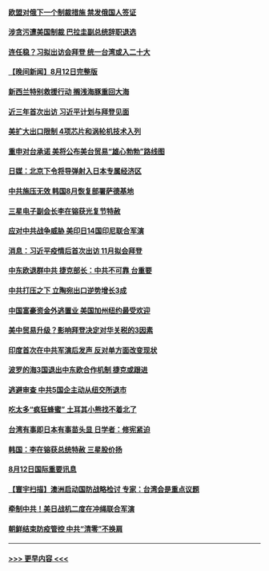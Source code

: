 #### [欧盟对俄下一个制裁措施 禁发俄国人签证](../pages/prog202/a103501383.md?t=08131201) 
#### [涉贪污遭美国制裁 巴拉圭副总统辞职退选](../pages/prog202/a103501342.md?t=08131201) 
#### [连任稳？习拟出访会拜登 统一台湾或入二十大](../pages/prog202/a103501309.md?t=08131201) 
#### [【晚间新闻】8月12日完整版](../pages/prog202/a103501274.md?t=08131201) 
#### [新西兰特别救援行动 搁浅海豚重回大海](../pages/prog202/a103501154.md?t=08131201) 
#### [近三年首次出访 习近平计划与拜登见面](../pages/prog202/a103501139.md?t=08131201) 
#### [美扩大出口限制 4项芯片和涡轮机技术入列](../pages/prog202/a103501093.md?t=08131201) 
#### [重申对台承诺 美将公布美台贸易“雄心勃勃”路线图](../pages/prog202/a103501052.md?t=08131201) 
#### [日媒：北京下令将导弹射入日本专属经济区](../pages/prog202/a103501055.md?t=08131201) 
#### [中共施压无效 韩国8月恢复部署萨德基地](../pages/prog202/a103500962.md?t=08131201) 
#### [三星电子副会长李在镕获光复节特赦](../pages/prog202/a103500959.md?t=08131201) 
#### [应对中共战争威胁 美印日14国印尼联合军演](../pages/prog202/a103500987.md?t=08131201) 
#### [消息：习近平疫情后首次出访 11月拟会拜登](../pages/prog202/a103500933.md?t=08131201) 
#### [中东欧退群中共 捷克部长：中共不可靠 台重要](../pages/prog202/a103500970.md?t=08131201) 
#### [中共打压之下 立陶宛出口逆势增长3成](../pages/prog202/a103500943.md?t=08131201) 
#### [中国富豪资金外逃置业 美国加州纽约最受欢迎](../pages/prog202/a103500922.md?t=08131201) 
#### [美中贸易升级？影响拜登决定对华关税的3因素](../pages/prog202/a103500838.md?t=08131201) 
#### [印度首次在中共军演后发声 反对单方面改变现状](../pages/prog202/a103500809.md?t=08131201) 
#### [波罗的海3国退出中东欧合作机制 捷克或跟进](../pages/prog202/a103500787.md?t=08131201) 
#### [逃避审查 中共5国企主动从纽交所退市](../pages/prog202/a103500782.md?t=08131201) 
#### [吃太多“疯狂蜂蜜” 土耳其小熊找不着北了](../pages/prog202/a103500697.md?t=08131201) 
#### [台湾有事即日本有事苗头显 日学者：修宪紧迫](../pages/prog202/a103500680.md?t=08131201) 
#### [韩国：李在镕获总统特赦 三星股价扬](../pages/prog202/a103500667.md?t=08131201) 
#### [8月12日国际重要讯息](../pages/prog202/a103500665.md?t=08131201) 
#### [【寰宇扫描】澳洲启动国防战略检讨 专家：台湾会是重点议题](../pages/prog202/a103500518.md?t=08131201) 
#### [牵制中共！美日战机二度在冲绳联合军演](../pages/prog202/a103500509.md?t=08131201) 
#### [朝鲜结束防疫管控 中共“清零”不换肩](../pages/prog202/a103500499.md?t=08131201) 

----
#### [ >>> 更早内容 <<< ](../indexes/prog202-earlier.md)
